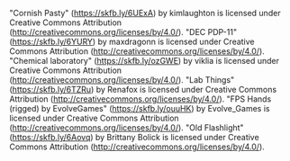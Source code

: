 "Cornish Pasty" (https://skfb.ly/6UExA) by kimlaughton is licensed under Creative Commons Attribution (http://creativecommons.org/licenses/by/4.0/).
"DEC PDP-11" (https://skfb.ly/6YURY) by maxdragonn is licensed under Creative Commons Attribution (http://creativecommons.org/licenses/by/4.0/).
"Сhemical laboratory" (https://skfb.ly/ozGWE) by viklia is licensed under Creative Commons Attribution (http://creativecommons.org/licenses/by/4.0/).
"Lab Things" (https://skfb.ly/6TZRu) by Renafox is licensed under Creative Commons Attribution (http://creativecommons.org/licenses/by/4.0/).
"FPS Hands (rigged) by EvolveGames" (https://skfb.ly/ouuHK) by Evolve_Games is licensed under Creative Commons Attribution (http://creativecommons.org/licenses/by/4.0/).
"Old Flashlight" (https://skfb.ly/6Aovq) by Brittany Bolick is licensed under Creative Commons Attribution (http://creativecommons.org/licenses/by/4.0/).
